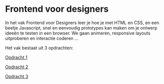 # Frontend voor designers

In het vak Frontend voor Designers leer je hoe je met HTML en CSS, en een beetje Javascript, snel en eenvoudig prototypes kan maken om je ontwerp ideeën te testen in een browser. We gaan animeren, responsive layouts uitproberen en interactie coderen ...

Het vak bestaat uit 3 opdrachten:

[Opdracht 1](Opdr1/)

[Opdracht 2](Opdr2/)

[Opdracht 3](Opdr3/)
